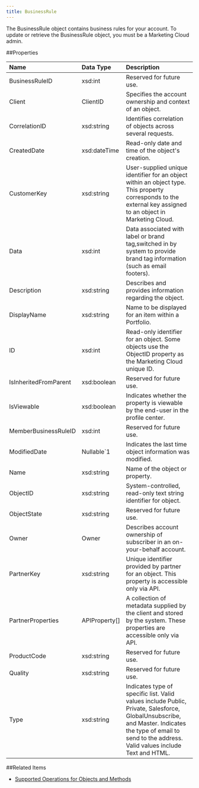 ```yaml
---
title: BusinessRule
---
```

The BusinessRule object contains business rules for your account. To update or retrieve the BusinessRule object, you must be a Marketing Cloud admin.

##Properties
<table class="table table-hover"> <thead align="left"><tr><th>Name</th><th>Data Type</th><th>Description</th></tr></thead> <tbody><tr><td>BusinessRuleID</td><td>xsd:int</td><td>Reserved for future use.</td></tr><tr><td>Client</td><td>ClientID</td><td>Specifies the account ownership and context of an object.</td></tr><tr><td>CorrelationID</td><td>xsd:string</td><td>Identifies correlation of objects across several requests.</td></tr><tr><td>CreatedDate</td><td>xsd:dateTime</td><td>Read-only date and time of the object's creation.</td></tr><tr><td>CustomerKey</td><td>xsd:string</td><td>User-supplied unique identifier for an object within an object type. This property corresponds to the external key assigned to an object in Marketing Cloud.</td></tr><tr><td>Data</td><td>xsd:int</td><td>Data associated with label or brand tag,switched in by system to provide brand tag information (such as email footers).</td></tr><tr><td>Description</td><td>xsd:string</td><td>Describes and provides information regarding the object.</td></tr><tr><td>DisplayName</td><td>xsd:string</td><td>Name to be displayed for an item within a Portfolio.</td></tr><tr><td>ID</td><td>xsd:int</td><td>Read-only identifier for an object. Some objects use the ObjectID property as the Marketing Cloud unique ID.</td></tr><tr><td>IsInheritedFromParent</td><td>xsd:boolean</td><td>Reserved for future use.</td></tr><tr><td>IsViewable</td><td>xsd:boolean</td><td>Indicates whether the property is viewable by the end-user in the profile center.</td></tr><tr><td>MemberBusinessRuleID</td><td>xsd:int</td><td>Reserved for future use.</td></tr><tr><td>ModifiedDate</td><td>Nullable&#96;1</td><td>Indicates the last time object information was modified.</td></tr><tr><td>Name</td><td>xsd:string</td><td>Name of the object or property.</td></tr><tr><td>ObjectID</td><td>xsd:string</td><td>System-controlled, read-only text string identifier for object.</td></tr><tr><td>ObjectState</td><td>xsd:string</td><td>Reserved for future use.</td></tr><tr><td>Owner</td><td>Owner</td><td>Describes account ownership of subscriber in an on-your-behalf account.</td></tr><tr><td>PartnerKey</td><td>xsd:string</td><td>Unique identifier provided by partner for an object. This property is accessible only via API.</td></tr><tr><td>PartnerProperties</td><td>APIProperty[]</td><td>A collection of metadata supplied by the client and stored by the system. These properties are accessible only via API.</td></tr><tr><td>ProductCode</td><td>xsd:string</td><td>Reserved for future use.</td></tr><tr><td>Quality</td><td>xsd:string</td><td>Reserved for future use.</td></tr><tr><td>Type</td><td>xsd:string</td><td>Indicates type of specific list. Valid values include Public, Private, Salesforce, GlobalUnsubscribe, and Master. Indicates the type of email to send to the address. Valid values include Text and HTML.</td></tr></tbody></table>

##Related Items
* [Supported Operations for Objects and Methods](https://developer.salesforce.com/docs/atlas.en-us.mc-apis.meta/mc-apis/supported_operations_for_objects_and_methods.htm)
